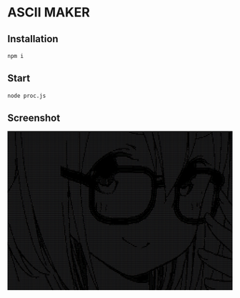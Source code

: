 # ASCII MAKER

## Installation

```bash
npm i
```

## Start

```bash
node proc.js
```

## Screenshot

![output test image](https://raw.githubusercontent.com/E1ri/ascii-maker/main/outputScreen/testResult.png)
